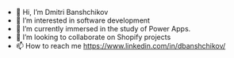 - 👋 Hi, I’m Dmitri Banshchikov
- 👀 I’m interested in software development 
- 🌱 I’m currently immersed in the study of Power Apps.
- 💞️ I’m looking to collaborate on Shopify projects
- 📫 How to reach me https://www.linkedin.com/in/dbanshchikov/

<!---
dzimazilla/dzimazilla is a ✨ special ✨ repository because its `README.md` (this file) appears on your GitHub profile.
You can click the Preview link to take a look at your changes.
--->
